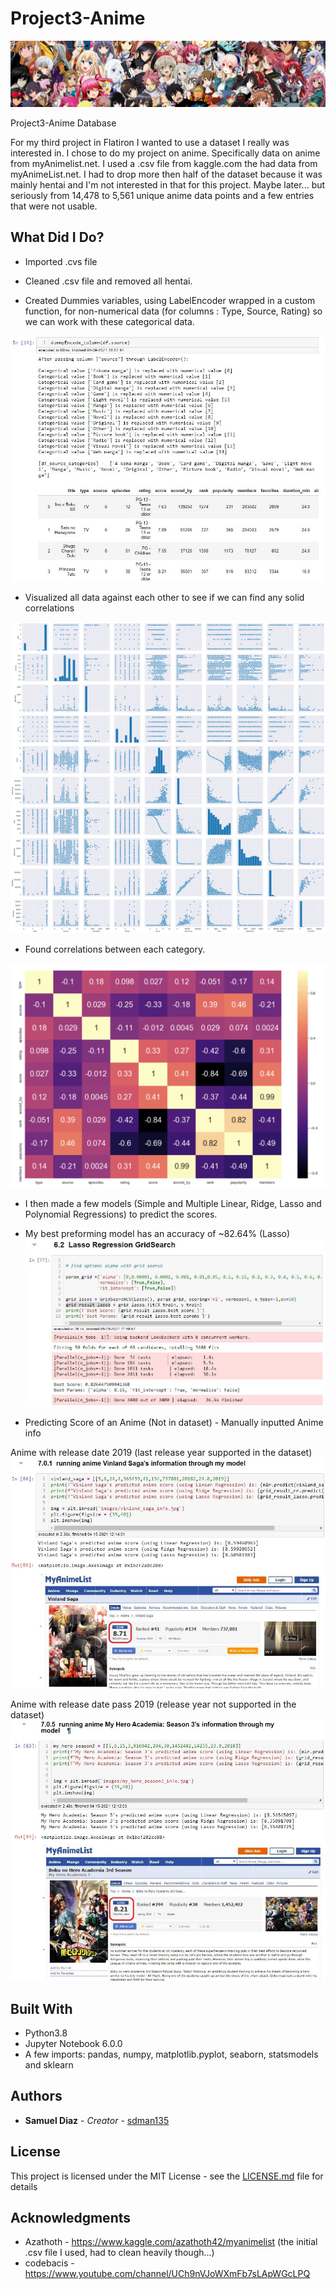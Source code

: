# Project3-Anime
![](images/dataset-cover.png)

Project3-Anime Database

For my third project in Flatiron I wanted to use a dataset I really was interested in. I chose to do my project on anime. Specifically  data on anime from myAnimelist.net. I used a .csv file from kaggle.com the had data from myAnimeList.net. I had to drop more then half of the dataset because it was mainly hentai and I'm not interested in that for this project. Maybe later... but seriously from 14,478 to 5,561 unique anime data points and a few entries that were not usable.

## What Did I Do?

* Imported .cvs file

* Cleaned .csv file and removed all hentai.

* Created Dummies variables, using LabelEncoder wrapped in a custom function, for non-numerical data (for columns : Type, Source, Rating) so we can work with these categorical data.

![](images/LabelEncoder.JPG)

* Visualized all data against each other to see if we can find any solid correlations

![](images/pairplotAnime.csv.jpg)

* Found correlations between each category.

![](images/Corr.heatmap.png)

* I then made a few models (Simple and Multiple Linear, Ridge, Lasso and Polynomial Regressions) to predict the scores.

- My best preforming model has an accuracy of ~82.64% (Lasso)
![](images/Grid_Lasso.JPG)

* Predicting Score of an Anime (Not in dataset) - Manually inputted Anime info

Anime with release date 2019 (last release year supported in the dataset)
![](images/Predict_example.JPG)

Anime with release date pass 2019 (release year not supported in the dataset)
![](images/Predict_example_2.JPG)


## Built With

* Python3.8
* Jupyter Notebook 6.0.0
* A few imports: pandas, numpy, matplotlib.pyplot, seaborn, statsmodels and sklearn


## Authors

* **Samuel Diaz** - *Creator* - [sdman135](https://github.com/sdman135/)

## License

This project is licensed under the MIT License - see the [LICENSE.md](LICENSE.md) file for details

## Acknowledgments

* Azathoth - https://www.kaggle.com/azathoth42/myanimelist (the initial .csv file I used, had to clean heavily though...)
* codebacis - https://www.youtube.com/channel/UCh9nVJoWXmFb7sLApWGcLPQ
